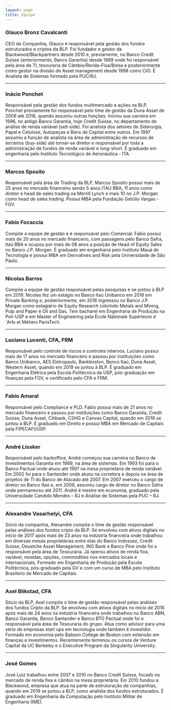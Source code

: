 ```yaml
---
layout: page
title: Equipe
---
```


### Glauco Bronz Cavalcanti

CEO da Companhia, Glauco é responsável pela gestão dos fundos estruturados e criptos da BLP. Foi fundador e gestor da Blackwood/Blackpartners desde 2010 e, previamente, no Banco Credit Suisse (anteriormente, Banco Garantia) desde 1989 onde foi responsável pela área de TI, tesouraria de Câmbio/Renda-Fixa/Bolsa e posteriormente como gestor na divisão de Asset management desde 1998 como CIO. É Analista de Sistemas formado pela PUC/RJ.

***

### Inácio Ponchet

Responsável pela gestão dos fundos multimercado e ações na BLP, Ponchet previamente foi responsável pelo time de gestão da Duna Asset de 2008 até 2016, quando assumiu outras funções. Iniciou sua carreira em 1996, no antigo Banco Garantia, hoje Credit Suisse, no departamento de análise de renda variável (sell-side). Foi analista dos setores de Siderurgia, Papel e Celulose, Autopeças e Bens de Capital entre outros. Em 1997 assumiu a função de analista na área de administração de recursos de terceiros (buy-side) até tornar-se diretor e responsável por toda a administração de fundos de renda variável e long-short. É graduado em engenharia pelo Instituto Tecnológico de Aeronáutica - ITA.

***

### Marcos Sposito

Responsável pela área de Trading da BLP, Marcos Sposito possui mais de 25 anos no mercado financeiro sendo 5 anos ITAU BBA, 11 anos como diretor e head de sales trading na Merrill Lynch e mais 10 no J.P. Morgan como head de sales trading. Possui MBA pela Fundação Getúlio Vargas - FGV.

***

### Fabio Focaccia

Compõe a equipe de gestão e é responsável pelo Comercial.  Fabio possui mais de 20 anos no mercado financeiro, com passagens pelo Banco Safra, Itaú BBA e ocupou por mais de 08 anos a posição de Head of Equity Sales no Banco J.P. Morgan. É graduado em engenharia pelo Instituto Mauá de Tecnologia e possui MBA em Derivatives and Risk pela Universidade de São Paulo.

***

### Nicolas Barros

Compõe a equipe de gestão responsável pelas pesquisas e se juntou à BLP em 2019. Nicolas fez um estágio no Banco Itaú Unibanco em 2016 em Private Banking e, posteriormente, em 2018 ingressou no Banco J.P. Morgan como estagiário de Equity Research cobrindo Metals and Mining, Pulp and Paper e Oil and Gas. Tem bacharel em Engenharia de Produção na Poli-USP e em Master of Engineering pela École Nationale Supérieure d´Arts et Métiers ParisTech.

***

### Luciano Lucenti, CFA, FRM

Responsável pelo controle de riscos e controles internos. Luciano possui mais de 17 anos no mercado financeiro e passou por instituições como Banco Unibanco, AES Eletropaulo, Bankboston, Banco Itaú, Duna Asset, Western Asset, quando em 2019 se juntou à BLP. É graduado em Engenharia Elétrica pela Escola Politécnica da USP, pós-graduação em finanças pela FGV, e certificado pelo CFA e FRM.

***

### Fabio Amaral

Responsável pelo Compliance e PLD. Fabio possui mais de 21 anos no mercado financeiro e passou por instituições como Banco Garantia, Credit Suisse, Duna Asset, Citibank, CSHG e Canvas Capital, quando em 2019 se juntou à BLP. É graduado em Direito e possui MBA em Mercado de Capitais pela FIPECAFI/USP.

***

### André Lissker

Responsável pelo backoffice, André começou sua carreira no Banco de Investimentos Garantia em 1989, na área de sistemas. Em 1993 foi para o Banco Pactual onde atuou até 1997 na mesa proprietária de renda variável. Em 2002 foi para o Santander onde atuou na corretora e depois na área de projetos de TI do Banco de Atacado até 2007. Em 2007 exerceu o cargo de diretor no Banco Itaú e, em 2009, assumiu cargo de diretor no Banco Safra onde permaneceu até 2011. André é mestre em economia, graduado pela Universidade Candido Mendes – RJ e Análise de Sistemas pela PUC – RJ.

***

### Alexandre Vasarhelyi, CFA

Sócio da companhia, Alexandre compõe o time de gestão responsável pelas análises dos fundos cripto da BLP. Se envolveu com ativos digitais no início de 2017 após mais de 23 anos na indústria financeira onde trabalhou em diversas mesas proprietárias entre elas do Banco Indosuez, Credit Suisse, Deustche Asset Management, ING Bank e Banco Pine onde foi o responsável pela área de Tesouraria. Já operou ativos de renda fixa, variável, moedas, opções, commodities nos mercados locais e internacionais. Formado em Engenharia de Produção pela Escola Politécnica, pós-graduado pela GV e com um curso de MBA pelo Instituto Brasileiro de Mercado de Capitais.

***

### Axel Blikstad, CFA

Sócio da BLP, Axel compõe o time de gestão responsável pelas análises dos fundos Cripto da BLP. Se envolveu com ativos digitais no início de 2016 após mais de 24 anos na indústria financeira onde trabalhou no Banco ABN, Banco Garantia, Banco Santander e Banco BTG Pactual onde foi o responsável pela área de Tesouraria do grupo. Atua como advisor para uma série de empresas start ups em tecnologia onde também é investidor. Formado em economia pelo Babson College de Boston com extensão em finanças e investimentos. Recentemente terminou os cursos de Venture Capital da UC Berkeley e o Executive Program da Singularity University.

***

### José Gomes

José Luiz trabalhou entre 2007 e 2010 no Banco Credit Suisse, focado no mercado de renda fixa e câmbio na mesa proprietária. Em 2010 fundou a Blackwood, empresa que atua na parte de estruturação de companhias, quando em 2019 se juntou a BLP, como analista dos fundos estruturados. É graduado em Engenharia da Computação pelo Instituto Militar de Engenharia (IME).
 